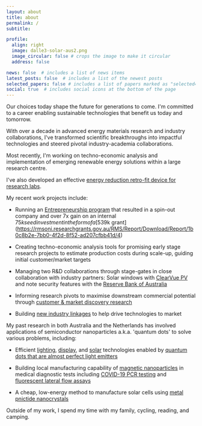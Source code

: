 ```yaml
---
layout: about
title: about
permalink: /
subtitle: 

profile:
  align: right
  image: dalle3-solar-aus2.png
  image_circular: false # crops the image to make it circular
  address: false

news: false  # includes a list of news items
latest_posts: false  # includes a list of the newest posts
selected_papers: false # includes a list of papers marked as "selected={true}"
social: true  # includes social icons at the bottom of the page
---
```


Our choices today shape the future for generations to come. I'm committed to a career enabling sustainable technologies that benefit us today and tomorrow.

With over a decade in advanced energy materials research and industry collaborations, I've transformed scientific breakthroughs into impactful technologies and steered pivotal industry-academia collaborations.
 
Most recently, I'm working on techno-economic analysis and implementation of emerging renewable energy solutions within a large research centre. 

I've also developed an effective [energy reduction retro-fit device for research labs](https://nrmkirkwood.github.io/projects/fumehoodfred/).

My recent work projects include:

- Running an [Entrepreneurship program](https://excitonscience.com/entrepreneurship-funding) that resulted in a spin-out company and over 7x gain on an internal $75k seed investment in the form of a [$539k grant](https://rmsoni.researchgrants.gov.au/RMS/Report/Download/Report/1b0c8b2e-7bb0-4f2d-8f52-ad207cfbb41d/4)

- Creating techno-economic analysis tools for promising early stage research projects to estimate production costs during scale-up, guiding initial customer/market targets

- Managing two R&D collaborations through stage-gates in close collaboration with industry partners: Solar windows with [ClearVue PV](https://www.pv-magazine-australia.com/2021/06/29/how-nanoparticles-enabled-completely-clear-industry-standard-solar-windows-yes-theyre-finally-here-and-targeting-5-efficiency/) and note security features with the [Reserve Bank of Australia](https://excitonscience.com/themes/novel-security-features-reserve-bank-australia)

- Informing research pivots to maximise downstream commercial potential through [customer & market discovery research](https://www.linkedin.com/posts/nicholaskirkwood_avail-solar-receive-csiro-bonus-activity-7092707685506187264-1ePx?utm_source=share&utm_medium=member_desktop)

- Building [new industry linkages](https://excitonscience.com/connect-program-partners) to help drive technologies to market

My past research in both Australia and the Netherlands has involved applications of semiconductor nanoparticles a.k.a. 'quantum dots' to solve various problems, including: 

- Efficient [lighting](https://doi.org/10.1021/acsanm.0c00583), [display](https://doi.org/10.1002/admi.201600868), and [solar](https://doi.org/10.1016/j.solener.2017.04.034) technologies enabled by [quantum dots that are almost perfect light emitters](https://doi.org/10.1021/cm402645r)

- Building local manufacturing capability of [magnetic nanoparticles](https://doi.org/10.1021/acs.jpcc.3c01275) in medical diagnostic tests including [COVID-19 PCR testing](https://pursuit.unimelb.edu.au/articles/the-nanoparticle-ingredient-for-australian-made-covid-tests) and [fluorescent lateral flow assays](https://radetecdiagnostics.com/quantum-dot-technology/)

- A cheap, low-energy method to manufacture solar cells using [metal pnictide nanocrystals](https://doi.org/10.1002/admi.201901600)

Outside of my work, I spend my time with my family, cycling, reading, and camping.